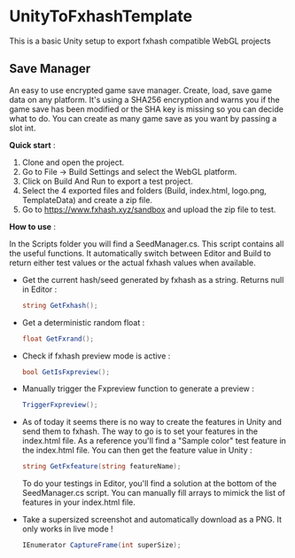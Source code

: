 # UnityToFxhashTemplate
This is a basic Unity setup to export fxhash compatible WebGL projects

## Save Manager
An easy to use encrypted game save manager. Create, load, save game data on any platform. It's using a SHA256 encryption and warns you if the game save has been modified or the SHA key is missing so you can decide what to do. You can create as many game save as you want by passing a slot int.

**Quick start** :
1. Clone and open the project.
2. Go to File -> Build Settings and select the WebGL platform.
3. Click on Build And Run to export a test project.
4. Select the 4 exported files and folders (Build, index.html, logo.png, TemplateData) and create a zip file.
5. Go to https://www.fxhash.xyz/sandbox and upload the zip file to test.

**How to use** :

In the Scripts folder you will find a SeedManager.cs. This script contains all the useful functions. It automatically switch between Editor and Build to return either test values or the actual fxhash values when available.

- Get the current hash/seed generated by fxhash as a string. Returns null in Editor :
  ```csharp
  string GetFxhash();
  ```
   
- Get a deterministic random float :
  ```csharp
  float GetFxrand();
  ```  
  
- Check if fxhash preview mode is active :
  ```csharp
  bool GetIsFxpreview();
  ```
  
- Manually trigger the Fxpreview function to generate a preview :
  ```csharp
  TriggerFxpreview();
  ```
  
- As of today it seems there is no way to create the features in Unity and send them to fxhash. The way to go is to set your features in the index.html file. As a reference you'll find a "Sample color" test feature in the index.html file. You can then get the feature value in Unity :
  ```csharp
  string GetFxfeature(string featureName);
  ```
  To do your testings in Editor, you'll find a solution at the bottom of the SeedManager.cs script. You can manually fill arrays to mimick the list of features in your index.html file.
  
- Take a supersized screenshot and automatically download as a PNG. It only works in live mode !
  ```csharp
  IEnumerator CaptureFrame(int superSize);
  ```
